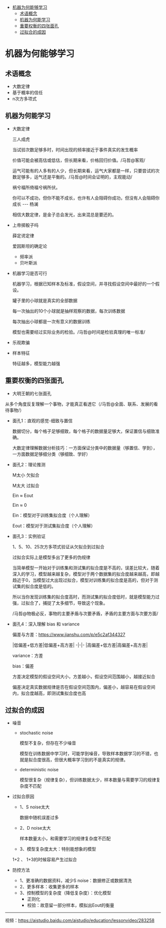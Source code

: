 
<!-- TOC -->

- [机器为何能够学习](#机器为何能够学习)
    - [术语概念](#术语概念)
    - [机器为何能学习](#机器为何能学习)
    - [重要权衡的四张面孔](#重要权衡的四张面孔)
    - [过拟合的成因](#过拟合的成因)

<!-- /TOC -->

# 机器为何能够学习

## 术语概念

- 大数定律
- 基于概率的信任
- n次方多项式



## 机器为何能学习

- 大数定律

    三人成虎

    当试验次数足够多时，时间出现的频率接近于事件真实的发生概率

    价值可能会被高估或低估，但长期来看，价格回归价值。/马哲@客观/

    运气可能有的人多有的人少，但长期来看，运气大家都是一样，只要尝试的次数足够多，运气还是平衡的。/马哲@时间会证明的，主观能动/

    祸兮福所倚福兮祸所伏。

    你可以不成功，但你不能不成长，也许有人会阻碍你成功，但没有人会阻碍你成长  ---  杨澜

    相信大数定律，是金子总会发光，出来混总是要还的。

- 上帝掷骰子吗

    薛定谔定律

    爱因斯坦的确定论


    - 频率派
    - 贝叶斯派

- 机器学习是否可行

    机器学习，根据已知样本及标准，假设空间，并寻找假设空间中最好的一个假设。

    罐子里的小球就是真实的全部数据

    每一次抽出的10个小球就是抽样观察的数据，每次训练数据

    每次抽出小球都是一次有意义的数据训练

    模型也需要经过实际业务的检验。/马哲@时间是检验真理的唯一标准/

- 乐观欺骗

- 样本特征

    特征越多，模型能力越强

## 重要权衡的四张面孔

- 大明王朝的七张面孔

从多个角度反复理解一个事物，才能真正看透它（/马哲@全面、联系、发展的看待事物/）

- 面孔1：直观的感觉-细致与置信

    数据切分，每个格子足够细致，每个格子的数据量足够大，保证置信与细致准确。

    大数定律理解数据分析技巧：一方面保证分类中的数据量（够置信、学到），一方面数据足够细分类（够细致、学好）

- 面孔2：理论推测

    M太小 欠拟合

    M太大 过拟合

    Ein ≈ Eout   

    Ein ≈ 0

    Ein：模型对于训练集拟合度（个人理解）

    Eout：模型对于测试集拟合度（个人理解）

    

- 面孔3：实例验证

    1、5、10、25次方多项式验证从欠拟合到过拟合

    过拟合实际上是模型多出了更多的伪规律

    当简单模型一开始对于训练集和测试集的拟合度是不高的，误差比较大，随着深入的学习，模型越来越复杂，模型对于两个数据集的拟合度越来越高，即越趋近于0，当模型过大出现过拟合，模型对训练集的拟合度是高的，但对于测试集的拟合度是低的。

    所以当你发现训练集的拟合度高时，而测试集的拟合度低时，就是模型能力过强，过拟合了，捕捉了太多细节，导致这个现象。

    /马哲@物极必反，事物的主要矛盾与次要矛盾，矛盾的主要方面与次要方面/    


- 面孔4：深入理解 bias 和 variance

    偏差与方差：https://www.jianshu.com/p/e5c2af344327

    |低偏差+低方差|低偏差+高方差|
    -|-|-
    |高偏差+低方差|高偏差+高方差|

    variance：方差

    bias：偏差

    方差决定模型的假设空间大小，方差越小，假设空间范围越小，越接近拟合

    偏差决定真实数据规律是否在假设空间范围内，偏差小，越容易在假设空间内，拟合度越高，即测试集拟合度也高





## 过拟合的成因

- 噪音


    - stochastic noise

        模型不复杂，但存在不少噪音

        模型在训练数据中学习时，可能学到噪音，导致样本数据学习的不错，也就是拟合度很高，但很大概率学习到的不是真实的规律。

    - deterministic noise

        模型很复杂（规律复杂），但训练数据太少，样本数量与需要学习的规律复杂度不匹配


- 过拟合原因

    - 1、S noise太大

        数据中随机误差过多

    - 2、D noise太大

        样本数量太小，和需要学习的规律复杂度不匹配

    - 3、模型复杂度太大：特别能想象的模型

    1+2 、 1+3的时候容易产生过拟合

- 防控方法

    - 1、更准确的数据资料，减少S noise：数据修正或数据清洗
    - 2、更多样本：收集更多的样本
    - 3、控制模型的复杂度（降低复杂度）：优化模型
        - 正则化
        - 校验：故意留一部分样本，模拟出Eout的衡量




----
视频：https://aistudio.baidu.com/aistudio/education/lessonvideo/283258











